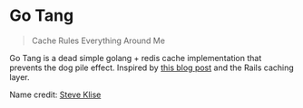 # Go Tang

> Cache Rules Everything Around Me

Go Tang is a dead simple golang + redis cache implementation that prevents the dog pile effect. Inspired by [this blog post](http://kovyrin.net/2008/03/10/dog-pile-effect-and-how-to-avoid-it-with-ruby-on-rails-memcache-client-patch/) and the Rails caching layer.

Name credit: [Steve Klise](http://sklise.com/)
